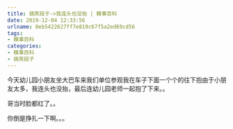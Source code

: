 ```yaml
---
title: 搞笑段子->我连头也没抬 | 糗事百科
date: 2019-12-04 12:33:56
urlname: 0eb5422627ff7e819c67f5a2ed69cd56
tags: 
- 糗事百科
categories:
- 糗事百科
- 搞笑段子
---
```

今天幼儿园小朋友坐大巴车来我们单位参观我在车子下面一个个的往下抱由于小朋友太多，我连头也没抬，最后连幼儿园老师一起抱了下来。。

哥当时脸都红了。。

你倒是挣扎一下啊。。。


